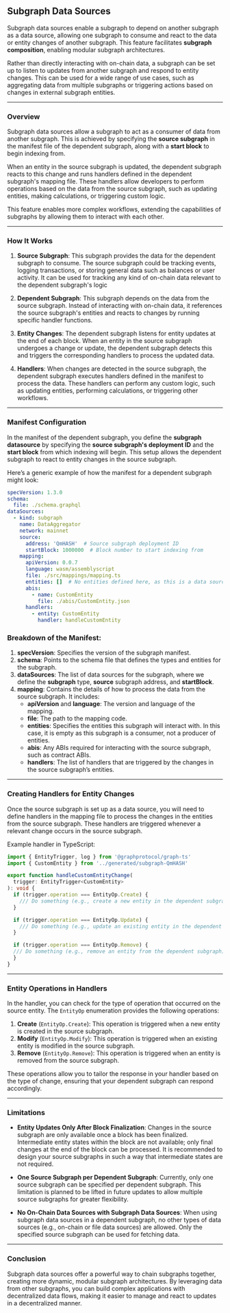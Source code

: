 

## Subgraph Data Sources

Subgraph data sources enable a subgraph to depend on another subgraph as a data source, allowing one subgraph to consume and react to the data or entity changes of another subgraph. This feature facilitates **subgraph composition**, enabling modular subgraph architectures.

Rather than directly interacting with on-chain data, a subgraph can be set up to listen to updates from another subgraph and respond to entity changes. This can be used for a wide range of use cases, such as aggregating data from multiple subgraphs or triggering actions based on changes in external subgraph entities.

---

### Overview

Subgraph data sources allow a subgraph to act as a consumer of data from another subgraph. This is achieved by specifying the **source subgraph** in the manifest file of the dependent subgraph, along with a **start block** to begin indexing from.

When an entity in the source subgraph is updated, the dependent subgraph reacts to this change and runs handlers defined in the dependent subgraph's mapping file. These handlers allow developers to perform operations based on the data from the source subgraph, such as updating entities, making calculations, or triggering custom logic.

This feature enables more complex workflows, extending the capabilities of subgraphs by allowing them to interact with each other.

---

### How It Works

1. **Source Subgraph**: This subgraph provides the data for the dependent subgraph to consume. The source subgraph could be tracking events, logging transactions, or storing general data such as balances or user activity. It can be used for tracking any kind of on-chain data relevant to the dependent subgraph's logic

2. **Dependent Subgraph**: This subgraph depends on the data from the source subgraph. Instead of interacting with on-chain data, it references the source subgraph's entities and reacts to changes by running specific handler functions.

3. **Entity Changes**: The dependent subgraph listens for entity updates at the end of each block. When an entity in the source subgraph undergoes a change or update, the dependent subgraph detects this and triggers the corresponding handlers to process the updated data.

4. **Handlers**: When changes are detected in the source subgraph, the dependent subgraph executes handlers defined in the manifest to process the data. These handlers can perform any custom logic, such as updating entities, performing calculations, or triggering other workflows.

---

### Manifest Configuration

In the manifest of the dependent subgraph, you define the **subgraph datasource** by specifying the **source subgraph's deployment ID** and the **start block** from which indexing will begin. This setup allows the dependent subgraph to react to entity changes in the source subgraph.

Here’s a generic example of how the manifest for a dependent subgraph might look:

```yaml
specVersion: 1.3.0
schema:
  file: ./schema.graphql
dataSources:
  - kind: subgraph
    name: DataAggregator
    network: mainnet
    source:
      address: 'QmHASH'  # Source subgraph deployment ID
      startBlock: 1000000  # Block number to start indexing from
    mapping:
      apiVersion: 0.0.7
      language: wasm/assemblyscript
      file: ./src/mappings/mapping.ts
      entities: []  # No entities defined here, as this is a data source
      abis:
        - name: CustomEntity
          file: ./abis/CustomEntity.json
      handlers:
        - entity: CustomEntity
          handler: handleCustomEntity
```

### Breakdown of the Manifest:
1. **specVersion**: Specifies the version of the subgraph manifest.
2. **schema**: Points to the schema file that defines the types and entities for the subgraph.
3. **dataSources**: The list of data sources for the subgraph, where we define the **subgraph** type, **source** subgraph address, and **startBlock**.
4. **mapping**: Contains the details of how to process the data from the source subgraph. It includes:
   - **apiVersion** and **language**: The version and language of the mapping.
   - **file**: The path to the mapping code.
   - **entities**: Specifies the entities this subgraph will interact with. In this case, it is empty as this subgraph is a consumer, not a producer of entities.
   - **abis**: Any ABIs required for interacting with the source subgraph, such as contract ABIs.
   - **handlers**: The list of handlers that are triggered by the changes in the source subgraph’s entities.

---

### Creating Handlers for Entity Changes

Once the source subgraph is set up as a data source, you will need to define handlers in the mapping file to process the changes in the entities from the source subgraph. These handlers are triggered whenever a relevant change occurs in the source subgraph.

Example handler in TypeScript:

```typescript
import { EntityTrigger, log } from '@graphprotocol/graph-ts'
import { CustomEntity } from '../generated/subgraph-QmHASH'

export function handleCustomEntityChange(
  trigger: EntityTrigger<CustomEntity>
): void {
  if (trigger.operation === EntityOp.Create) {
    /// Do something (e.g., create a new entity in the dependent subgraph)
  }

  if (trigger.operation === EntityOp.Update) {
    /// Do something (e.g., update an existing entity in the dependent subgraph)
  }

  if (trigger.operation === EntityOp.Remove) {
  /// Do something (e.g., remove an entity from the dependent subgraph)
  }
}
```
---

### Entity Operations in Handlers

In the handler, you can check for the type of operation that occurred on the source entity. The `EntityOp` enumeration provides the following operations:

1. **Create** (`EntityOp.Create`): This operation is triggered when a new entity is created in the source subgraph.
2. **Modify** (`EntityOp.Modify`): This operation is triggered when an existing entity is modified in the source subgraph.
3. **Remove** (`EntityOp.Remove`): This operation is triggered when an entity is removed from the source subgraph.

These operations allow you to tailor the response in your handler based on the type of change, ensuring that your dependent subgraph can respond accordingly.

---



### Limitations

- **Entity Updates Only After Block Finalization**: Changes in the source subgraph are only available once a block has been finalized. Intermediate entity states within the block are not available; only final changes at the end of the block can be processed. It is recommended to design your source subgraphs in such a way that intermediate states are not required.

- **One Source Subgraph per Dependent Subgraph**: Currently, only one source subgraph can be specified per dependent subgraph. This limitation is planned to be lifted in future updates to allow multiple source subgraphs for greater flexibility.

- **No On-Chain Data Sources with Subgraph Data Sources**: When using subgraph data sources in a dependent subgraph, no other types of data sources (e.g., on-chain or file data sources) are allowed. Only the specified source subgraph can be used for fetching data.

---

### Conclusion

Subgraph data sources offer a powerful way to chain subgraphs together, creating more dynamic, modular subgraph architectures. By leveraging data from other subgraphs, you can build complex applications with decentralized data flows, making it easier to manage and react to updates in a decentralized manner.



